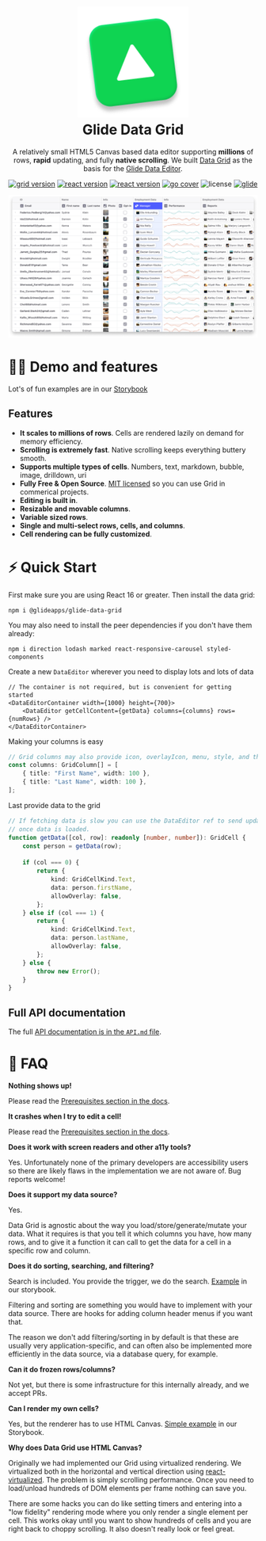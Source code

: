 <h1 align="center">
  <img src="https://raw.githubusercontent.com/glideapps/glide-data-grid/master/icon.png" width="224px"/><br/>
  <b>Glide Data Grid</b>
</h1>
<p align="center">A relatively small HTML5 Canvas based data editor supporting <b>millions</b> of rows, <b>rapid</b> updating, and fully <b>native scrolling</b>. We built <a href="https://grid.glideapps.com" target="_blank">Data Grid</a> as the basis for the <a href="https://docs.glideapps.com/all/reference/data-editor/introduction-to-the-data-editor" target="_blank">Glide Data Editor</a>.</p>

<p align="center"><a href="https://github.com/glideapps/glide-data-grid/releases" target="_blank"><img src="https://img.shields.io/badge/version-v3.0.3-blue?style=for-the-badge&logo=none" alt="grid version" /></a>&nbsp;<a href="https://reactjs.org/" target="_blank"><img src="https://img.shields.io/badge/React-16+-00ADD8?style=for-the-badge&logo=react" alt="react version" /></a>&nbsp;<a href="https://www.typescriptlang.org/" target="_blank"><img src="https://img.shields.io/badge/Typescript-grey?style=for-the-badge&logo=typescript" alt="react version" /></a>&nbsp;<a href="https://bundlephobia.com/package/@glideapps/glide-data-grid" target="_blank"><img src="https://img.shields.io/badge/Bundle_Size-49.6kb-success?style=for-the-badge&logo=none" alt="go cover" /></a>&nbsp;<img src="https://img.shields.io/badge/license-mit-red?style=for-the-badge&logo=none" alt="license" />&nbsp;<a href="https://www.glideapps.com/jobs" target="_blank"><img src="https://img.shields.io/badge/❤_Made_by-Glide-11CCE5?style=for-the-badge&logo=none" alt="glide" /></a></p>

![Data Grid](https://raw.githubusercontent.com/glideapps/glide-data-grid/master/data-grid.jpg)

# 👩‍💻 Demo and features

Lot's of fun examples are in our [Storybook](https://glideapps.github.io/glide-data-grid)

## Features

-   **It scales to millions of rows**. Cells are rendered lazily on demand for memory efficiency.
-   **Scrolling is extremely fast**. Native scrolling keeps everything buttery smooth.
-   **Supports multiple types of cells**. Numbers, text, markdown, bubble, image, drilldown, uri
-   **Fully Free & Open Source**. [MIT licensed](LICENSE) so you can use Grid in commerical projects.
-   **Editing is built in**.
-   **Resizable and movable columns**.
-   **Variable sized rows**.
-   **Single and multi-select rows, cells, and columns**.
-   **Cell rendering can be fully customized**.

# ⚡ Quick Start

First make sure you are using React 16 or greater. Then install the data grid:

```
npm i @glideapps/glide-data-grid
```

You may also need to install the peer dependencies if you don't have them already:

```
npm i direction lodash marked react-responsive-carousel styled-components
```

Create a new `DataEditor` wherever you need to display lots and lots of data

```tsx
// The container is not required, but is convenient for getting started
<DataEditorContainer width={1000} height={700}>
    <DataEditor getCellContent={getData} columns={columns} rows={numRows} />
</DataEditorContainer>
```

Making your columns is easy

```ts
// Grid columns may also provide icon, overlayIcon, menu, style, and theme overrides
const columns: GridColumn[] = [
    { title: "First Name", width: 100 },
    { title: "Last Name", width: 100 },
];
```

Last provide data to the grid

```ts
// If fetching data is slow you can use the DataEditor ref to send updates for cells
// once data is loaded.
function getData([col, row]: readonly [number, number]): GridCell {
    const person = getData(row);

    if (col === 0) {
        return {
            kind: GridCellKind.Text,
            data: person.firstName,
            allowOverlay: false,
        };
    } else if (col === 1) {
        return {
            kind: GridCellKind.Text,
            data: person.lastName,
            allowOverlay: false,
        };
    } else {
        throw new Error();
    }
}
```

## Full API documentation

The full [API documentation is in the `API.md` file](core/API.md).

# 📒 FAQ

**Nothing shows up!**

Please read the [Prerequisites section in the docs](core/API.md).

**It crashes when I try to edit a cell!**

Please read the [Prerequisites section in the docs](core/API.md).

**Does it work with screen readers and other a11y tools?**

Yes. Unfortunately none of the primary developers are accessibility users so there are likely flaws in the implementation we are not aware of. Bug reports welcome!

**Does it support my data source?**

Yes.

Data Grid is agnostic about the way you load/store/generate/mutate your data. What it requires is that you tell it which columns you have, how many rows, and to give it a function it can call to get the data for a cell in a specific row and column.

**Does it do sorting, searching, and filtering?**

Search is included. You provide the trigger, we do the search. [Example](https://glideapps.github.io/glide-data-grid/?path=/story/dataeditor--built-in-search) in our storybook.

Filtering and sorting are something you would have to implement with your data source. There are hooks for adding column header menus if you want that.

The reason we don't add filtering/sorting in by default is that these are usually very application-specific, and can often also be implemented more efficiently in the data source, via a database query, for example.

**Can it do frozen rows/columns?**

Not yet, but there is some infrastructure for this internally already, and we accept PRs.

**Can I render my own cells?**

Yes, but the renderer has to use HTML Canvas. [Simple example](https://glideapps.github.io/glide-data-grid/?path=/story/dataeditor--draw-custom-cells) in our Storybook.

**Why does Data Grid use HTML Canvas?**

Originally we had implemented our Grid using virtualized rendering. We virtualized both in the horizontal and vertical direction using [react-virtualized](https://github.com/bvaughn/react-virtualized). The problem is simply scrolling performance. Once you need to load/unload hundreds of DOM elements per frame nothing can save you.

There are some hacks you can do like setting timers and entering into a "low fidelity" rendering mode where you only render a single element per cell. This works okay until you want to show hundreds of cells and you are right back to choppy scrolling. It also doesn't really look or feel great.

